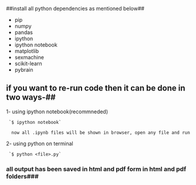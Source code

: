 

##install all python dependencies as mentioned below##

* pip
* numpy
* pandas
* ipython
* ipython notebook
* matplotlib
* sexmachine
* scikit-learn
* pybrain

## if you want to re-run code then it can be done in two ways-##
  1- using ipython notebook(recommneded)
  
     `$ ipython notebook`
	
      now all .ipynb files will be shown in browser, open any file and run 
  2- using python on terminal
  
     `$ python <file>.py`

### all output has been saved in html and pdf form in html and pdf folders###
